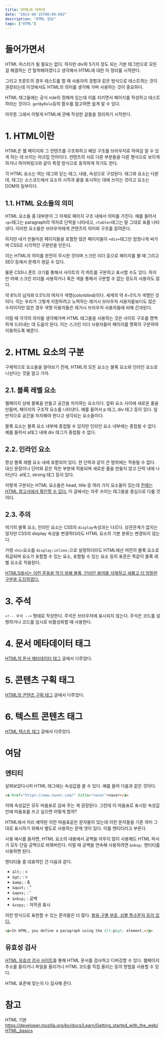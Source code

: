 ```yaml
---
title: HTML에 대하여
date: "2023-08-15T00:00:00Z"
description: "HTML 정보"
tags: ["HTML"]
---
```


# 들어가면서

HTML 마스터가 될 필요는 없다. 하지만 div와 5가지 정도 되는 기본 태그만으로 모든 걸 해결하는 건 탈피해야겠다고 생각해서 HTML에 대한 이 정리를 시작한다.

그리고 프론트의 경우 테스트를 할 때 사용자의 경험과 같은 방식으로 테스트하는 것이 권장되는데 이것에서도 HTML의 의미를 생각해 가며 사용하는 것이 중요하다.

HTML 태그들에는 공식 role이 정해져 있는데 이를 지키면서 페이지를 작성하고 테스트하라는 것이다. `getByRole`등의 함수를 참고하면 쉽게 알 수 있다.

아무튼 그래서 이렇게 HTML에 관해 작성한 글들을 정리하기 시작한다.

# 1. HTML이란

HTML은 웹 페이지와 그 컨텐츠를 구조화하고 해당 구조를 브라우저로 하여금 알 수 있게 하는 데 쓰이는 마크업 언어이다. 컨텐츠의 서로 다른 부분들을 다른 형식으로 보이게 하거나 하이퍼링크와 같이 특정 방식으로 동작하게 하기도 한다.

각 HTML 요소는 여는 태그와 닫는 태그, 내용, 속성으로 구성된다. 태그와 요소는 다른데, 태그는 소스코드에서 요소의 시작과 끝을 표시하는 데에 쓰이는 것이고 요소는 DOM의 일부이다.

## 1.1. HTML 요소들의 의미

HTML 요소들 중 대부분이 그 자체로 페이지 구조 내에서 의미를 가진다. 예를 들어서 `<p>`태그는 paragraph의 약자로 단락을 나타내고, `<table>`태그는 말 그대로 표를 나타낸다. 이러한 요소들은 브라우저에게 콘텐츠의 의미와 구조를 알려준다.

하지만 내가 만들어온 페이지들을 포함한 많은 페이지들이 `<div>`태그만 엄청나게 써가며 CSS로 시각적인 구분만을 만든다.

이는 HTML의 의미를 완전히 무시한 것이며 스크린 리더 등으로 페이지를 볼 때 그리고 SEO 등에서 문제가 생길 수 있다.

물론 CSS나 폰트 크기를 통해서 사이트의 각 파트를 구분하고 표시할 수도 있다. 하지만 아예 스크린 리더를 사용하거나 혹은 색을 통해서 구분할 수 없는 정도의 사용자도 많다.

약 8%의 남자와 0.5%의 여자가 색맹(colorblind)이다. 세계의 약 4~5%가 색맹인 것이다. 이는 우리가 그렇게 지원하려고 노력하는 레거시 브라우저 사용자들보다도 많은 수치이지만 많은 경우 색맹 이용자들은 레거시 브라우저 사용자들에 비해 간과된다.

이럴 때 각각의 의미를 생각해가며 HTML 태그들을 사용하는 것은 사이트 구조를 명백하게 드러내는 데 도움이 된다. 이는 스크린 리더 사용자들이 페이지를 명확히 구분하여 이용하도록 해준다.

# 2. HTML 요소의 구분

구체적으로 요소들을 알아보기 전에, HTML의 모든 요소는 블록 요소와 인라인 요소로 나뉜다는 것을 알고 가자.

## 2.1. 블록 레벨 요소

웹페이지 상에 블록을 만들고 공간을 차지하는 요소이다. 앞뒤 요소 사이에 새로운 줄을 만들며, 페이지의 구조적 요소를 나타낸다. 예를 들어서 p 태그, div 태그 등이 있다. 일반적으로 공간을 차지해야 한다고 생각되는 요소들이다.

블록 요소는 블록 요소 내부에 중첩될 수 있지만 인라인 요소 내부에는 중첩될 수 없다. 예를 들어서 a태그 내에 div 태그가 중첩될 수 없다.

## 2.2. 인라인 요소

항상 블록 레벨 요소 내에 포함되어 있다. 한 단락과 같이 큰 범위에는 적용될 수 없다. 대신 문장이나 단어와 같은 작은 부분에 적용되며 새로운 줄을 만들지 않고 단락 내에 나타난다. a태그, strong 태그 등이 있다.

이렇게 구분되는 HTML 요소들은 head, title 등 여러 가지 요소들이 있는데 [전체는 HTML 참고서에서 확인할 수 있다.](https://developer.mozilla.org/ko/docs/Web/HTML/Element) 이 글에서는 자주 쓰이는 태그들을 중심으로 다룰 것이다.

## 2.3. 주의

여기의 블록 요소, 인라인 요소는 CSS의 `display`속성과는 다르다. 상관관계가 없지는 않지만 CSS의 display 속성을 변경하더라도 HTML 요소의 기본 분류는 변경되지 않는다.

가령 `<h1>`요소를 `display:inline;`으로 설정하더라도 HTML에선 여전히 블록 요소로 취급되며 요소가 포함할 수 있는 요소, 포함될 수 있는 요소 등의 표준은 똑같이 블록 레벨 요소로 적용된다.

[HTML5에서는 이런 혼동을 막기 위해 블록, 인라인 용어를 삭제하고 새롭고 더 엄밀한 구분을 도입하였다.](https://html.spec.whatwg.org/multipage/indices.html#element-content-categories)

# 3. 주석

`<!-- 주석 -->` 형태로 작성한다. 주석은 브라우저에 표시되지 않는다. 주석은 코드를 설명하거나 코드를 임시로 비활성화할 때 사용한다.

# 4. 문서 메타데이터 태그

[HTML의 문서 메타데이터 태그](https://witch.work/posts/html-metadata-tag) 글에서 다루었다.

# 5. 콘텐츠 구획 태그

[HTML의 콘텐츠 구획 태그](https://witch.work/posts/html-section-tag) 글에서 다루었다.

# 6. 텍스트 콘텐츠 태그

[HTML 텍스트 태그](https://witch.work/posts/html-text-tag) 글에서 다루었다.


# 여담

## 엔티티

살펴보았다시피 HTML 태그에는 속성값을 쓸 수 있다. 예를 들어 다음과 같은 것이다.

```html
<a href="https://www.naver.com/" title="naver">naver</a>
```

이때 속성값은 모두 따옴표로 감싸 주는 게 권장된다. 그런데 이 따옴표로 표시된 속성값 안에 따옴표를 쓰고 싶으면 어떻게 할까?

HTML에서 미리 예약된 이런 따옴표같은 문자들이 있는데 이런 문자들을 기존 의미 그대로 표시하기 위해서 별도로 사용하는 문제 셋이 있다. 이를 엔티티라고 부른다.

사용 예시를 들자면, HTML 요소의 내용에서 공백을 아무리 많이 사용해도 HTML 파서가 모두 단일 공백으로 바꿔버린다. 이럴 때 공백을 연속해 사용하려면 `&nbsp;` 엔티티를 사용하면 된다.

엔티티들 중 대표적인 건 다음과 같다.

- `&lt;` : <
- `&gt;` : >
- `&amp;` : &
- `&quot;` : "
- `&apos;` : '
- `&nbsp;` : 공백
- `&copy;` : 저작권 표시

이런 방식으로 표현할 수 있는 문자들은 더 많다. [발음 구별 부호, 심볼 특수문자 등이 있다.](http://www.tcpschool.com/html/html_text_entities)

```html
<p>In HTML, you define a paragraph using the &lt;p&gt; element.</p>
```

## 유효성 검사

[HTML 유효성 검사 사이트](https://validator.w3.org/#validate_by_upload)를 통해 HTML 문서를 검사하고 디버깅할 수 있다. 웹페이지 주소를 올리거나 파일을 올리거나 HTML 코드를 직접 올리는 등의 방법을 사용할 수 있다.

HTML 표준에 맞는지 다 검사해 준다.

# 참고

HTML 기본 https://developer.mozilla.org/ko/docs/Learn/Getting_started_with_the_web/HTML_basics